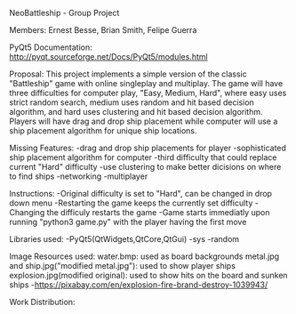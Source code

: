 NeoBattleship - Group Project

Members: Ernest Besse, Brian Smith, Felipe Guerra

PyQt5 Documentation: http://pyqt.sourceforge.net/Docs/PyQt5/modules.html


Proposal:
	This project implements a simple version of the classic "Battleship" game 
	with online singleplay and multiplay.  The game will have three difficulties 
	for computer play, "Easy, Medium, Hard", where easy uses strict random 
	search, medium uses random and hit based decision algorithm, and hard uses 
	clustering and hit based decision algorithm.  Players will have drag and 
	drop ship placement while computer will use a ship placement algorithm 
	for unique ship locations.
	
Missing Features:
	-drag and drop ship placements for player
	-sophisticated ship placement algorithm for computer
	-third difficulty that could replace current "Hard" difficulty
		-use clustering to make better dicisions on where to find ships
	-networking
	-multiplayer

Instructions:
	-Original difficulty is set to "Hard", can be changed in drop down
	 menu
	-Restarting the game keeps the currently set difficulty
	-Changing the difficuly restarts the game
	-Game starts immediatly upon running "python3 game.py" with the player having the
	 first move

Libraries used:
	-PyQt5(QtWidgets,QtCore,QtGui)
	-sys
	-random

Image Resources used:
	water.bmp: used as board backgrounds
	metal.jpg and ship.jpg("modified metal.jpg"): used to show player ships
	explosion.jpg(modified original): used to show hits on the board and sunken ships
		-https://pixabay.com/en/explosion-fire-brand-destroy-1039943/
 

Work Distribution:



